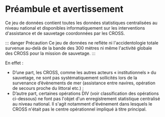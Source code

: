 # Préambule et avertissement
Ce jeu de données contient toutes les données statistiques centralisées au 
niveau national et disponibles informatiquement sur les interventions d'assistance et de sauvetage coordonnées par les CROSS.

::: danger Précaution
Ce jeu de données ne reflète ni l'accidentologie totale survenue au-delà de la bande des 300 mètres ni même l'activité globale des CROSS pour la mission de sauvetage.
:::
 
En effet :
- D’une part, les CROSS, comme les autres acteurs « institutionnels » du sauvetage, ne sont pas systématiquement sollicités lors de la survenance d’évènements de mer (assistance entre navires, opération de secours proche du littoral etc.) ;
- D’autre part, certaines opérations DIV (voir classification des opérations ci-dessous) ne font pas l'objet d'un enregistrement statistique centralisé au niveau national. Il s'agit notamment d'événement dans lesquels le CROSS n'était pas le centre opérationnel impliqué à titre principal.

